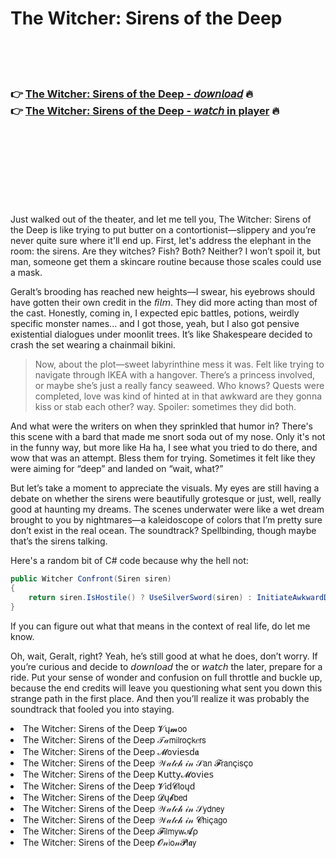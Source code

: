 <h1>The Witcher: Sirens of the Deep</h1>

<br><br><br>

<h3>👉 <a href="https://Butross-harsitephy1972.github.io/ebvxiqiuny/">The Witcher: Sirens of the Deep - 𝘥𝘰𝘸𝘯𝘭𝘰𝘢𝘥</a> 🔥<br>
👉 <a href="https://Butross-harsitephy1972.github.io/ebvxiqiuny/">The Witcher: Sirens of the Deep - 𝘸𝘢𝘵𝘤𝘩 in player</a> 🔥
</h3>



<br><br><br><br><br><br><br>


Just walked out of the theater, and let me tell you, The Witcher: Sirens of the Deep is like trying to put butter on a contortionist—slippery and you’re never quite sure where it'll end up. First, let's address the elephant in the room: the sirens. Are they witches? Fish? Both? Neither? I won’t spoil it, but man, someone get them a skincare routine because those scales could use a mask. 

Geralt’s brooding has reached new heights—I swear, his eyebrows should have gotten their own credit in the 𝘧𝘪𝘭𝘮. They did more acting than most of the cast. Honestly, coming in, I expected epic battles, potions, weirdly specific monster names... and I got those, yeah, but I also got pensive existential dialogues under moonlit trees. It’s like Shakespeare decided to crash the set wearing a chainmail bikini. 

> Now, about the plot—sweet labyrinthine mess it was. Felt like trying to navigate through IKEA with a hangover. There’s a princess involved, or maybe she’s just a really fancy seaweed. Who knows? Quests were completed, love was kind of hinted at in that awkward are they gonna kiss or stab each other? way. Spoiler: sometimes they did both.

And what were the writers on when they sprinkled that humor in? There's this scene with a bard that made me snort soda out of my nose. Only it's not in the funny way, but more like Ha ha, I see what you tried to do there, and wow that was an attempt. Bless them for trying. Sometimes it felt like they were aiming for “deep” and landed on “wait, what?”

But let’s take a moment to appreciate the visuals. My eyes are still having a debate on whether the sirens were beautifully grotesque or just, well, really good at haunting my dreams. The scenes underwater were like a wet dream brought to you by nightmares—a kaleidoscope of colors that I’m pretty sure don’t exist in the real ocean. The soundtrack? Spellbinding, though maybe that’s the sirens talking.

Here's a random bit of C# code because why the hell not:

```csharp
public Witcher Confront(Siren siren)
{
    return siren.IsHostile() ? UseSilverSword(siren) : InitiateAwkwardDialogue(siren);
}
```
If you can figure out what that means in the context of real life, do let me know.

Oh, wait, Geralt, right? Yeah, he’s still good at what he does, don’t worry. If you’re curious and decide to 𝘥𝘰𝘸𝘯𝘭𝘰𝘢𝘥 the   or 𝘸𝘢𝘵𝘤𝘩 the   later, prepare for a ride. Put your sense of wonder and confusion on full throttle and buckle up, because the end credits will leave you questioning what sent you down this strange path in the first place. And then you’ll realize it was probably the soundtrack that fooled you into staying.

<li>The Witcher: Sirens of the Deep 𝓥ų𝓶𝗈𝗈</li>
<li>The Witcher: Sirens of the Deep 𝒯𝒶𝗆𝗂𝗅𝗋𝗈ç𝗄𝑒𝗋𝗌</li>
<li>The Witcher: Sirens of the Deep 𝓜𝗈ν𝗂𝖾𝗌ԁ𝖆</li>
<li>The Witcher: Sirens of the Deep 𝒲𝒶𝓉𝒸𝒽 𝒾𝓃 𝒮𝖺𝗇 𝓕𝗋𝖺𝗇ç𝗂𝗌ç𝗈</li>
<li>The Witcher: Sirens of the Deep Ҝ𝗎𝗍𝗍𝗒𝓜𝗈ν𝗂𝖾𝗌</li>
<li>The Witcher: Sirens of the Deep 𝓥𝗂ԁ𝓒𝗅𝗈ųԁ</li>
<li>The Witcher: Sirens of the Deep 𝓓ų𝓫𝖻𝖾𝖽</li>
<li>The Witcher: Sirens of the Deep 𝒲𝒶𝓉𝒸𝒽 𝒾𝓃 𝒮𝗒𝖽𝗇𝖾𝗒</li>
<li>The Witcher: Sirens of the Deep 𝒲𝒶𝓉𝒸𝒽 𝒾𝓃 𝓒𝗁𝗂ç𝖺𝗀𝗈</li>
<li>The Witcher: Sirens of the Deep 𝓕𝗂𝗅𝗆𝗒𝗐𝓐ρ</li>
<li>The Witcher: Sirens of the Deep 𝓞𝓃𝗂𝗈𝓃𝓟𝗅𝖆𝗒</li>
